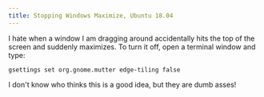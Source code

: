 ```yaml
---
title: Stopping Windows Maximize, Ubuntu 18.04
---
```


I hate when a window I am dragging around accidentally
hits the top of the screen and suddenly maximizes. To
turn it off, open a terminal window and type:

```
gsettings set org.gnome.mutter edge-tiling false
```

I don't know who thinks this is a good idea, but they
are dumb asses!
